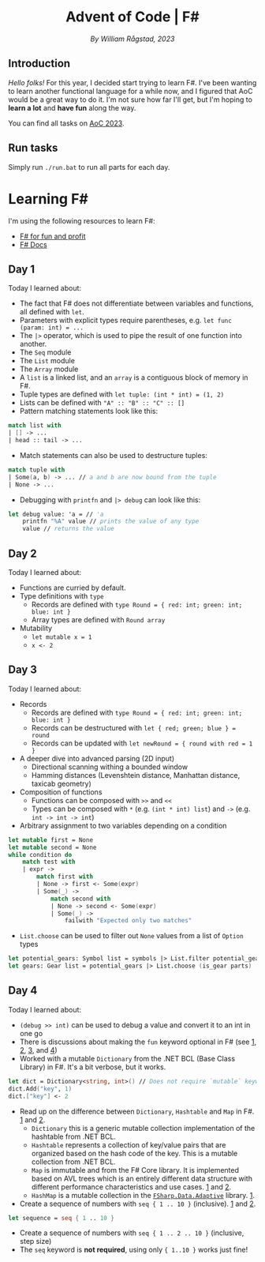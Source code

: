 <div align=center>
    <h1>Advent of Code | F#</h1>
    <em>By William Rågstad, 2023</em>
</div>


## Introduction

*Hello folks!*
For this year, I decided start trying to learn F#.
I've been wanting to learn another functional language for a while now, and I figured that AoC would be a great way to do it.
I'm not sure how far I'll get, but I'm hoping to **learn a lot** and **have fun** along the way.

You can find all tasks on [AoC 2023](https://adventofcode.com/2023).

## Run tasks
Simply run `./run.bat` to run all parts for each day.

# Learning F#
I'm using the following resources to learn F#:
- [F# for fun and profit](https://fsharpforfunandprofit.com/)
- [F# Docs](https://docs.microsoft.com/en-us/dotnet/fsharp/)

## Day 1
Today I learned about:
- The fact that F# does not differentiate between variables and functions, all defined with `let`.
- Parameters with explicit types require parentheses, e.g. `let func (param: int) = ...`
- The `|>` operator, which is used to pipe the result of one function into another.
- The `Seq` module
- The `List` module
- The `Array` module
- A `list` is a linked list, and an `array` is a contiguous block of memory in F#.
- Tuple types are defined with `let tuple: (int * int) = (1, 2)`
- Lists can be defined with `"A" :: "B" :: "C" :: []`
- Pattern matching statements look like this:
```fsharp
match list with
| [] -> ...
| head :: tail -> ...
```
- Match statements can also be used to destructure tuples:
```fsharp
match tuple with
| Some(a, b) -> ... // a and b are now bound from the tuple
| None -> ...
```
- Debugging with `printfn` and `|> debug` can look like this:
```fsharp
let debug value: 'a = // 'a
    printfn "%A" value // prints the value of any type
    value // returns the value
```

## Day 2
Today I learned about:
- Functions are curried by default.
- Type definitions with `type`
    - Records are defined with `type Round = { red: int; green: int; blue: int }`
    - Array types are defined with `Round array`
- Mutability
    - `let mutable x = 1`
    - `x <- 2`

## Day 3
Today I learned about:
- Records
    - Records are defined with `type Round = { red: int; green: int; blue: int }`
    - Records can be destructured with `let { red; green; blue } = round`
    - Records can be updated with `let newRound = { round with red = 1 }`
- A deeper dive into advanced parsing (2D input)
    - Directional scanning withing a bounded window
    - Hamming distances (Levenshtein distance, Manhattan distance, taxicab geometry)
- Composition of functions
    - Functions can be composed with `>>` and `<<`
    - Types can be composed with `*` (e.g. `(int * int) list`) and `->` (e.g. `int -> int -> int`)
- Arbitrary assignment to two variables depending on a condition
```fsharp
let mutable first = None
let mutable second = None
while condition do
    match test with
    | expr ->
        match first with
        | None -> first <- Some(expr)
        | Some(_) ->
            match second with
            | None -> second <- Some(expr)
            | Some(_) ->
                failwith "Expected only two matches"
```
- `List.choose` can be used to filter out `None` values from a list of `Option` types
```fsharp
let potential_gears: Symbol list = symbols |> List.filter potential_gear
let gears: Gear list = potential_gears |> List.choose (is_gear parts)
```

## Day 4
Today I learned about:
- `(debug >> int)` can be used to debug a value and convert it to an int in one go
- There is discussions about making the `fun` keyword optional in F# (see [1](https://stackoverflow.com/questions/70388340/do-fun-lambda-expressions-have-shorthand-syntax), [2](https://github.com/fsharp/fslang-suggestions/issues/634), [3](https://github.com/fsharp/fslang-suggestions/issues/168), and [4](https://github.com/fsharp/fslang-suggestions/issues/506))
- Worked with a mutable `Dictionary` from the .NET BCL (Base Class Library) in F#. It's a bit verbose, but it works.
```fsharp
let dict = Dictionary<string, int>() // Does not require `mutable` keyword
dict.Add("key", 1)
dict.["key"] <- 2
```
- Read up on the difference between `Dictionary`, `Hashtable` and `Map` in F#. [1](https://stackoverflow.com/questions/29077352/f-difference-between-dictionary-hashtable-and-map) and [2](https://learn.microsoft.com/en-us/dotnet/fsharp/language-reference/fsharp-collection-types).
    - `Dictionary` this is a generic mutable collection implementation of the hashtable from .NET BCL.
    - `Hashtable` represents a collection of key/value pairs that are organized based on the hash code of the key. This is a mutable collection from .NET BCL.
    - `Map` is immutable and from the F# Core library. It is implemented based on AVL trees which is an entirely different data structure with different performance characteristics and use cases. [1](https://fsharp.github.io/fsharp-core-docs/reference/fsharp-collections-fsharpmap-2.html) and [2](https://www.tutorialspoint.com/fsharp/fsharp_maps.htm).
    - `HashMap` is a mutable collection in the [`FSharp.Data.Adaptive`](https://fsprojects.github.io/FSharp.Data.Adaptive/) library. [1](https://fsprojects.github.io/FSharp.Data.Adaptive/reference/fsharp-data-adaptive-hashmapmodule.html).
- Create a sequence of numbers with `seq { 1 .. 10 }` (inclusive). [1](https://learn.microsoft.com/en-us/dotnet/fsharp/language-reference/sequences) and [2](https://stackoverflow.com/questions/36780574/f-equivalent-of-python-range).
```fsharp
let sequence = seq { 1 .. 10 }
```
- Create a sequence of numbers with `seq { 1 .. 2 .. 10 }` (inclusive, step size)
- The `seq` keyword is **not required**, using only `{ 1..10 }` works just fine!